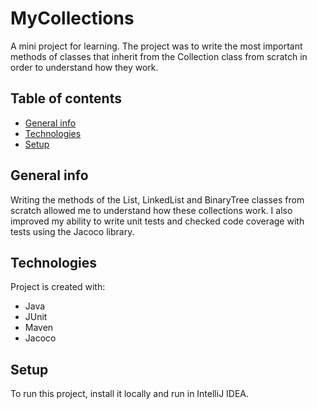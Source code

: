 # MyCollections
A mini project for learning. 
The project was to write the most important methods of classes 
that inherit from the Collection class from scratch in order to understand how they work.

## Table of contents
* [General info](#general-info)
* [Technologies](#technologies)
* [Setup](#setup)

## General info
Writing the methods of the List, LinkedList and BinaryTree classes from scratch 
allowed me to understand how these collections work.
I also improved my ability to write unit tests and checked code coverage with tests using the Jacoco library.
	
## Technologies
Project is created with:
* Java
* JUnit
* Maven
* Jacoco
	
## Setup
To run this project, install it locally and run in IntelliJ IDEA.

